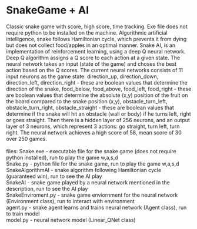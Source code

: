 # SnakeGame + AI
Classic snake game with score, high score, time tracking. Exe file does not require python to be installed on the machine.
Algorithmic artificial intelligence, snake follows Hamiltonian cycle, which prevents it from dying but does not collect food/apples
in an optimal manner.
Snake AI, is an implementation of reinforcement learning, using a deep Q neural network. Deep Q algorithm assigns a Q score to each action
at a given state. The neural network takes an input (state of the game) and choses the best action based on the Q scores. The current neural networks
consists of 11 input neurons as the game state: direction_up, direction_down, direction_left, direction_right - these are boolean values that determine
the direction of the snake, food_below, food_above, food_left, food_right - these are boolean values that determine the absolute (x,y) position of the 
fruit on the board compared to the snake position (x,y), obstacle_turn_left, obstacle_turn_right, obstacle_straight - these are boolean values that
determine if the snake will hit an obstacle (wall or body) if he turns left, right or goes straight. Then there is a hidden layer of 256 neurons, and
an output layer of 3 neurons, which represent 3 actions: go straight, turn left, turn right.
The neural network achieves a high score of 58, mean score of 30 over 250 games.
<br />
<br />
files:
Snake.exe - executable file for the snake game (does not require python installed), run to play the game w,a,s,d <br />
Snake.py - python file for the snake game, run to play the game w,a,s,d <br />
SnakeAlgorithmAI - snake algorithm following Hamiltonian cycle (guaranteed win), run to see the AI play <br />
SnakeAI - snake game played by a neural network mentioned in the description, run to see the AI play <br />
SnakeEnviroment.py - snake game enviornment for the neural network (Environment class), run to interact with environment <br />
agent.py - snake agent learns and trains neural network (Agent class), run to train model <br />
model.py - neural network model (Linear_QNet class) <br />
